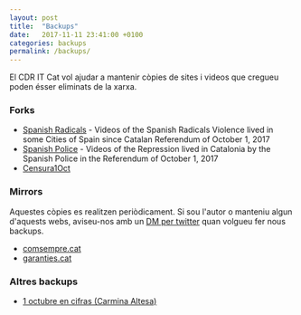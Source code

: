 ```yaml
---
layout: post
title:  "Backups"
date:   2017-11-11 23:41:00 +0100
categories: backups
permalink: /backups/
---
```


El CDR IT Cat vol ajudar a mantenir còpies de sites i videos que cregueu poden ésser eliminats de la xarxa.

### Forks

* [Spanish Radicals](https://github.com/CDRITCAT/spanishradicals.github.io) - Videos of the Spanish Radicals Violence lived in some Cities of Spain since Catalan Referendum of October 1, 2017
* [Spanish Police](https://github.com/CDRITCAT/spanishpolice.github.io) - Videos of the Repression lived in Catalonia by the Spanish Police in the Referendum of October 1, 2017
* [Censura1Oct](https://github.com/CDRITCAT/censura1oct.github.io)

### Mirrors

Aquestes còpies es realitzen periòdicament. Si sou l'autor o manteniu algun d'aquests webs, aviseu-nos amb un [DM per twitter](https://twitter.com/cdritcat) quan volgueu fer nous backups.

* [comsempre.cat](https://github.com/CDRITCAT/comsempre.cat)
* [garanties.cat](https://github.com/CDRITCAT/garanties.cat)

### Altres backups

* [1 octubre en cifras (Carmina Altesa)](https://cdritcat.github.io/1-octubre-en-cifras/)
